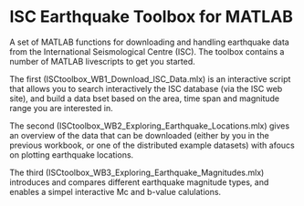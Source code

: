 # ISC Earthquake Toolbox for MATLAB
A set of MATLAB functions for downloading and handling earthquake data from the International Seismological Centre (ISC).
The toolbox contains a number of MATLAB livescripts to get you started. 

The first (ISCtoolbox_WB1_Download_ISC_Data.mlx) is an interactive script that allows you to search interactively the ISC 
database (via the ISC web site), and build a data bset based on the area, time span and magnitude range you are 
interested in.

The second (ISCtoolbox_WB2_Exploring_Earthquake_Locations.mlx) gives an overview of the data that can be downloaded (either 
by you in the previous workbook, or one of the distributed example datasets) with afoucs on plotting earthquake locations.

The third (ISCtoolbox_WB3_Exploring_Earthquake_Magnitudes.mlx) introduces and compares different earthquake magnitude types, 
and enables a simpel interactive Mc and b-value calulations.
